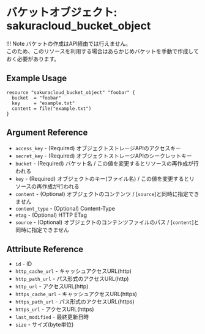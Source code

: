 # バケットオブジェクト: sakuracloud_bucket_object

!!! Note
    バケットの作成はAPI経由では行えません。  
    このため、このリソースを利用する場合はあらかじめバケットを手動で作成しておく必要があります。

## Example Usage

```hcl
resource "sakuracloud_bucket_object" "foobar" {
  bucket  = "foobar"
  key     = "example.txt"
  content = file("example.txt")
}
```

## Argument Reference

* `access_key` - (Required) オブジェクトストレージAPIのアクセスキー
* `secret_key` - (Required) オブジェクトストレージAPIのシークレットキー
* `bucket` - (Required) バケット名 / この値を変更するとリソースの再作成が行われる
* `key` - (Required) オブジェクトのキー(ファイル名) / この値を変更するとリソースの再作成が行われる
* `content` - (Optional) オブジェクトのコンテンツ / [`source`]と同時に指定できません
* `content_type` - (Optional) Content-Type
* `etag` - (Optional) HTTP ETag
* `source` - (Optional) オブジェクトのコンテンツファイルのパス /  [`content`]と同時に指定できません

## Attribute Reference

* `id` - ID
* `http_cache_url` - キャッシュアクセスURL(http)
* `http_path_url` - パス形式のアクセスURL(http)
* `http_url` - アクセスURL(http)
* `https_cache_url` - キャッシュアクセスURL(https)
* `https_path_url` - パス形式のアクセスURL(https)
* `https_url` - アクセスURL(https)
* `last_modified` - 最終更新日時
* `size` - サイズ(byte単位)

